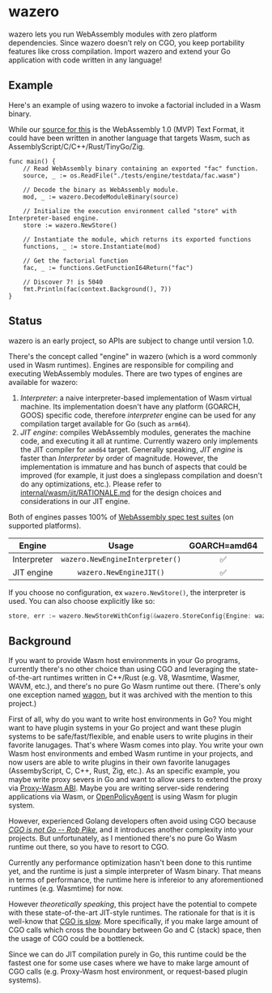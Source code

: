# wazero

wazero lets you run WebAssembly modules with zero platform dependencies. Since wazero doesn’t rely on CGO, you keep
portability features like cross compilation. Import wazero and extend your Go application with code written in any
language!

## Example

Here's an example of using wazero to invoke a factorial included in a Wasm binary.

While our [source for this](tests/engine/testdata/fac.wat) is the WebAssembly 1.0 (MVP) Text Format,
it could have been written in another language that targets Wasm, such as AssemblyScript/C/C++/Rust/TinyGo/Zig.

```golang
func main() {
	// Read WebAssembly binary containing an exported "fac" function.
	source, _ := os.ReadFile("./tests/engine/testdata/fac.wasm")

	// Decode the binary as WebAssembly module.
	mod, _ := wazero.DecodeModuleBinary(source)

	// Initialize the execution environment called "store" with Interpreter-based engine.
	store := wazero.NewStore()

	// Instantiate the module, which returns its exported functions
	functions, _ := store.Instantiate(mod)

	// Get the factorial function
	fac, _ := functions.GetFunctionI64Return("fac")

	// Discover 7! is 5040
	fmt.Println(fac(context.Background(), 7))
}
```

## Status

wazero is an early project, so APIs are subject to change until version 1.0.

There's the concept called "engine" in wazero (which is a word commonly used in Wasm runtimes). Engines are responsible for compiling and executing WebAssembly modules.
There are two types of engines are available for wazero:

1. _Interpreter_: a naive interpreter-based implementation of Wasm virtual machine. Its implementation doesn't have any platform (GOARCH, GOOS) specific code, therefore _interpreter_ engine can be used for any compilation target available for Go (such as `arm64`).
2. _JIT engine_: compiles WebAssembly modules, generates the machine code, and executing it all at runtime. Currently wazero only implements the JIT compiler for `amd64` target. Generally speaking, _JIT engine_ is faster than _Interpreter_ by order of magnitude. However, the implementation is immature and has bunch of aspects that could be improved (for example, it just does a singlepass compilation and doesn't do any optimizations, etc.). Please refer to [internal/wasm/jit/RATIONALE.md](internal/wasm/jit/RATIONALE.md) for the design choices and considerations in our JIT engine.

Both of engines passes 100% of [WebAssembly spec test suites]((https://github.com/WebAssembly/spec/tree/wg-1.0/test/core)) (on supported platforms).

| Engine     | Usage|GOARCH=amd64 | GOARCH=others |
|:----------:|:---:|:-------------:|:------:|
| Interpreter|`wazero.NewEngineInterpreter()`| ✅    | ✅ |
| JIT engine |`wazero.NewEngineJIT()`|   ✅   | ❌  |

If you choose no configuration, ex `wazero.NewStore()`, the interpreter is used. You can also choose explicitly like so:
```go
store, err := wazero.NewStoreWithConfig(&wazero.StoreConfig{Engine: wazero.NewEngineJIT()})
```

## Background

If you want to provide Wasm host environments in your Go programs, currently there's no other choice than using CGO and leveraging the state-of-the-art runtimes written in C++/Rust (e.g. V8, Wasmtime, Wasmer, WAVM, etc.), and there's no pure Go Wasm runtime out there. (There's only one exception named [wagon](https://github.com/go-interpreter/wagon), but it was archived with the mention to this project.)

First of all, why do you want to write host environments in Go? You might want to have plugin systems in your Go project and want these plugin systems to be safe/fast/flexible, and enable users to
write plugins in their favorite lanugages. That's where Wasm comes into play. You write your own Wasm host environments and embed Wasm runtime in your projects, and now users are able to write plugins in their own favorite lanugages (AssembyScript, C, C++, Rust, Zig, etc.). As an specific example, you maybe write proxy severs in Go and want to allow users to extend the proxy via [Proxy-Wasm ABI](https://github.com/proxy-wasm/spec). Maybe you are writing server-side rendering applications via Wasm, or [OpenPolicyAgent](https://www.openpolicyagent.org/docs/latest/wasm/) is using Wasm for plugin system.

However, experienced Golang developers often avoid using CGO because [_CGO is not Go_](https://dave.cheney.net/2016/01/18/cgo-is-not-go)[ -- _Rob_ _Pike_](https://www.youtube.com/watch?v=PAAkCSZUG1c&t=757s), and it introduces another complexity into your projects. But unfortunately, as I mentioned there's no pure Go Wasm runtime out there, so you have to resort to CGO.

Currently any performance optimization hasn't been done to this runtime yet, and the runtime is just a simple interpreter of Wasm binary. That means in terms of performance, the runtime here is infereior to any aforementioned runtimes (e.g. Wasmtime) for now.

However _theoretically speaking_, this project have the potential to compete with these state-of-the-art JIT-style runtimes. The rationale for that is it is well-know that [CGO is slow](https://github.com/golang/go/issues/19574). More specifically, if you make large amount of CGO calls which cross the boundary between Go and C (stack) space, then the usage of CGO could be a bottleneck.

Since we can do JIT compilation purely in Go, this runtime could be the fastest one for some use cases where we have to make large amount of CGO calls (e.g. Proxy-Wasm host environment, or request-based plugin systems).
